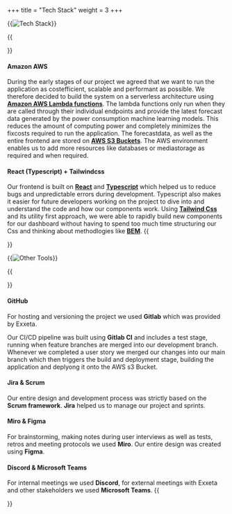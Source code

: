 +++
title = "Tech Stack"
weight = 3
+++

{{<image src="tech.svg" alt="Tech Stack">}}

{{<section title="Tech Stack">}}
#### Amazon AWS
During the early stages of our project we agreed that we want to run the application as costefficient, scalable and performant as possible. We therefore decided to build the system on a serverless architecture
using **[Amazon AWS Lambda functions](https://aws.amazon.com/de/lambda/)**. The lambda functions only run when they are called through their individual endpoints and provide the latest forecast data generated by the power consumption machine learning models.
This reduces the amount of computing power and completely minimizes the fixcosts required to run the application.
The forecastdata, as well as the entire frontend are stored on **[AWS S3 Buckets](https://aws.amazon.com/de/s3/)**. 
The AWS environment enables us to add more resources like databases or mediastorage as required and when required.

#### React (Typescript) + Tailwindcss
Our frontend is built on **[React](https://reactjs.org/)** and **[Typescript](https://www.typescriptlang.org/)** which helped us to reduce bugs and unpredictable errors during development.
Typescript also makes it easier for future developers working on the project to dive into and understand the code and how our components work.
Using **[Tailwind Css](https://tailwindcss.com/)** and its utility first approach, we were able to rapidly build new components for our dashboard without having to spend too much time structuring our Css and thinking about methodlogies like **[BEM](http://getbem.com/introduction/)**. 
{{</section>}}

{{<image src="other-tech.svg" alt="Other Tools">}}

{{<section title="Other Tools">}}
#### GitHub
For hosting and versioning the project we used **Gitlab** which was provided by Exxeta.

Our CI/CD pipeline was built using **Gitlab CI** and includes a test stage, running when feature branches are merged into our development branch.
Whenever we completed a user story we merged our changes into our main branch which then triggers the build and deployment stage, building the application and deplyong it onto the AWS s3 Bucket.

#### Jira & Scrum
Our entire design and development process was strictly based on the **Scrum framework**. **Jira** helped us to manage our project and sprints.  

#### Miro & Figma
For brainstorming, making notes during user interviews as well as tests, retros and meeting protocols we used **Miro**.
Our entire design was created using **Figma**.

#### Discord & Microsoft Teams
For internal meetings we used **Discord**, for external meetings with Exxeta and other stakeholders we used **Microsoft Teams**. 
{{</section>}}
